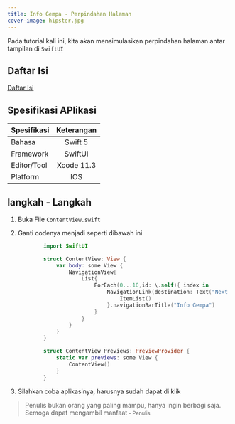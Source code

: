```yaml
---
title: Info Gempa - Perpindahan Halaman
cover-image: hipster.jpg
---
```


Pada tutorial kali ini, kita akan mensimulasikan perpindahan halaman antar tampilan di `SwiftUI`
<!--more-->

## Daftar Isi ##

[Daftar Isi](https://thengoding.com/2019/12/27/j-info-gempa-daftar-isi/)


## Spesifikasi APlikasi ##

|  Spesifikasi  | Keterangan      |
| :------------ |:---------------:|
|  Bahasa       | Swift 5         |
| Framework     | SwiftUI         |
| Editor/Tool   | Xcode 11.3      |
| Platform      | IOS             | 


## langkah - Langkah ##

1. Buka File `ContentView.swift`
   
2. Ganti codenya menjadi seperti dibawah ini

    ```swift
            import SwiftUI

            struct ContentView: View {
                var body: some View {
                    NavigationView{
                        List{
                            ForEach(0...10,id: \.self){ index in
                                NavigationLink(destination: Text("Next Page")){
                                    ItemList()
                                }.navigationBarTitle("Info Gempa")
                            }
                        }
                    }
                }
            }

            struct ContentView_Previews: PreviewProvider {
                static var previews: some View {
                    ContentView()
                }
            }
    ```

3. Silahkan coba aplikasinya, harusnya sudah dapat di klik



>Penulis bukan orang yang paling mampu, hanya ingin berbagi saja. Semoga dapat mengambil manfaat<small> - Penulis</small>